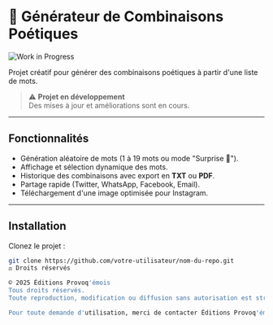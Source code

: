 # 🌟 Générateur de Combinaisons Poétiques

![Work in Progress](https://img.shields.io/badge/Status-Work%20in%20Progress-orange)

Projet créatif pour générer des combinaisons poétiques à partir d'une liste de mots.

> ⚠️ **Projet en développement**  
> Des mises à jour et améliorations sont en cours.

---

## Fonctionnalités

- Génération aléatoire de mots (1 à 19 mots ou mode "Surprise 🎲").
- Affichage et sélection dynamique des mots.
- Historique des combinaisons avec export en **TXT** ou **PDF**.
- Partage rapide (Twitter, WhatsApp, Facebook, Email).
- Téléchargement d'une image optimisée pour Instagram.

---

## Installation

Clonez le projet :

```bash
git clone https://github.com/votre-utilisateur/nom-du-repo.git
⚖️ Droits réservés

© 2025 Éditions Provoq'émois
Tous droits réservés.
Toute reproduction, modification ou diffusion sans autorisation est strictement interdite.

Pour toute demande d'utilisation, merci de contacter Éditions Provoq'émois.
